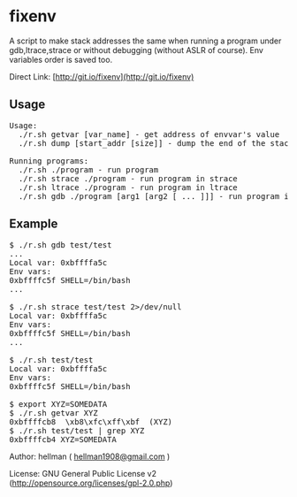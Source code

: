 fixenv
====================

A script to make stack addresses the same when running a program under gdb,ltrace,strace or without debugging (without ASLR of course).
Env variables order is saved too.

Direct Link: [http://git.io/fixenv](http://git.io/fixenv)

Usage
---------------------

<pre>
Usage:
  ./r.sh getvar [var_name] - get address of envvar's value
  ./r.sh dump [start_addr [size]] - dump the end of the stack

Running programs:
  ./r.sh ./program - run program
  ./r.sh strace ./program - run program in strace
  ./r.sh ltrace ./program - run program in ltrace
  ./r.sh gdb ./program [arg1 [arg2 [ ... ]]] - run program in gdb
</pre>

Example
---------------------

<pre>
$ ./r.sh gdb test/test
...
Local var: 0xbffffa5c
Env vars:
0xbffffc5f SHELL=/bin/bash
...

$ ./r.sh strace test/test 2>/dev/null
Local var: 0xbffffa5c
Env vars:
0xbffffc5f SHELL=/bin/bash
...

$ ./r.sh test/test 
Local var: 0xbffffa5c
Env vars:
0xbffffc5f SHELL=/bin/bash

$ export XYZ=SOMEDATA
$ ./r.sh getvar XYZ
0xbffffcb8  \xb8\xfc\xff\xbf  (XYZ)
$ ./r.sh test/test | grep XYZ
0xbffffcb4 XYZ=SOMEDATA
</pre>

Author: hellman ( hellman1908@gmail.com )

License: GNU General Public License v2 (http://opensource.org/licenses/gpl-2.0.php)

